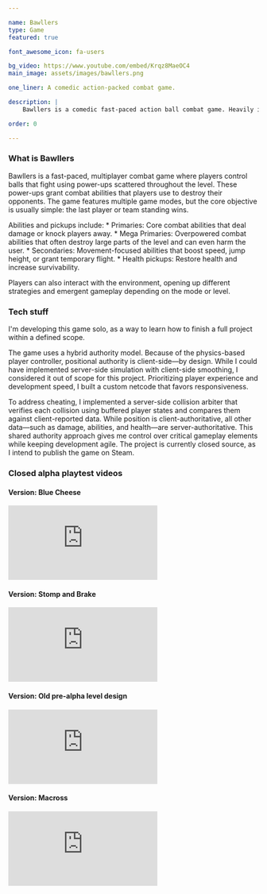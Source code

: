 ```yaml
---

name: Bawllers
type: Game
featured: true

font_awesome_icon: fa-users

bg_video: https://www.youtube.com/embed/Krqz8MaeOC4
main_image: assets/images/bawllers.png

one_liner: A comedic action-packed combat game.

description: |
    Bawllers is a comedic fast-paced action ball combat game. Heavily inspired by Mario Kart, Smash Bros, Golf with Friends and even Team Fortress 2, it is a fun oriented game!

order: 0

---
```


### What is Bawllers

Bawllers is a fast-paced, multiplayer combat game where players control balls that fight using power-ups scattered throughout the level. These power-ups grant combat abilities that players use to destroy their opponents.
The game features multiple game modes, but the core objective is usually simple: the last player or team standing wins.

Abilities and pickups include: 
    * Primaries: Core combat abilities that deal damage or knock players away.
    * Mega Primaries: Overpowered combat abilities that often destroy large parts of the level and can even harm the user.
    * Secondaries: Movement-focused abilities that boost speed, jump height, or grant temporary flight.
    * Health pickups: Restore health and increase survivability.

Players can also interact with the environment, opening up different strategies and emergent gameplay depending on the mode or level.

### Tech stuff

I'm developing this game solo, as a way to learn how to finish a full project within a defined scope.

The game uses a hybrid authority model. Because of the physics-based player controller, positional authority is client-side—by design. While I could have implemented server-side simulation with client-side smoothing, I considered it out of scope for this project. Prioritizing player experience and development speed, I built a custom netcode that favors responsiveness.

To address cheating, I implemented a server-side collision arbiter that verifies each collision using buffered player states and compares them against client-reported data.
While position is client-authoritative, all other data—such as damage, abilities, and health—are server-authoritative. This shared authority approach gives me control over critical gameplay elements while keeping development agile.
The project is currently closed source, as I intend to publish the game on Steam.

### Closed alpha playtest videos

#### Version: Blue Cheese

<div class="video-container">
    <iframe class="video" src="https://www.youtube.com/watch?v=nt9QncL-Cd8" frameborder="0" allowfullscreen></iframe>
</div>
<p></p>

#### Version: Stomp and Brake

<div class="video-container">
    <iframe class="video" src="https://www.youtube.com/watch?v=Krqz8MaeOC4" frameborder="0" allowfullscreen></iframe>
</div>
<p></p>

#### Version: Old pre-alpha level design

<div class="video-container">
    <iframe class="video" src="https://www.youtube.com/watch?v=c8CTHWjEq7w4" frameborder="0" allowfullscreen></iframe>
</div>
<p></p>

#### Version: Macross

<div class="video-container">
    <iframe class="video" src="https://www.youtube.com/watch?v=tnz6hXff5dA" frameborder="0" allowfullscreen></iframe>
</div>
<p></p>

